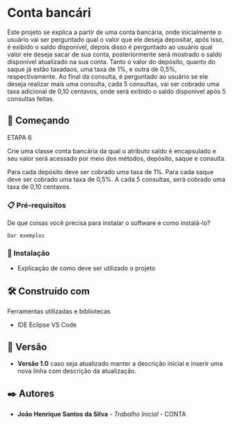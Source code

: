 # Conta bancári

Este projeto se explica a partir de uma conta bancária, onde inicialmente o usuário vai ser perguntado qual o valor que ele deseja depositar, após isso, é exibido o saldo disponível, depois disso é perguntado ao usuário qual valor ele deseja sacar de sua conta, posteriormente será mostrado o saldo disponível atualizado na sua conta. Tanto o valor do depósito, quanto do saque já estão taxadaos, uma taxa de 1%, e outra de 0,5%, respectivamente. Ao final da consulta, é perguntado ao usuário se ele deseja realizar mais uma consulta, cada 5 consultas, vai ser cobrado uma taxa adicional de 0,10 centavos, onde será exibido o saldo disponível após 5 consultas feitas.

## 🚀 Começando

ETAPA 6

Crie uma classe conta bancária da qual o atributo saldo é encapsulado e seu valor será acessado por meio dos métodos, depósito, saque e consulta.

Para cada depósito deve ser cobrado uma taxa de 1%.
Para cada saque deve ser cobrado uma taxa de 0,5%.
A cada 5 consultas, será cobrado uma taxa de 0,10 centavos.
### 📋 Pré-requisitos

De que coisas você precisa para instalar o software e como instalá-lo?

```
Dar exemplos
```

### 🔧 Instalação

* Explicação de como deve ser utilizado o projeto

## 🛠️ Construído com

Ferramentas utilizadas e bibliotecas

* IDE Eclipse
VS Code

## 📌 Versão

* **Versão 1.0** caso seja atualizado manter a descrição inicial e inserir uma nova linha com descrição da atualização.

## ✒️ Autores

* **João Henrique Santos da Silva** - *Trabalho Inicial* - CONTA
